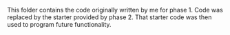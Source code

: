 This folder contains the code originally written by me for phase 1. Code was replaced by the starter provided by phase 2. That starter code was then used to program future functionality.